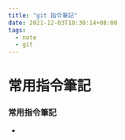 ```yaml
---
title: "git 指令筆記"
date: 2021-12-03T18:30:14+08:00
tags: 
  - note
  - git
---
```


# 常用指令筆記

### 常用指令筆記
-  
